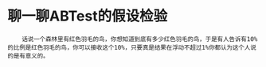 聊一聊ABTest的假设检验
======
        话说一个森林里有红色羽毛的鸟，你想知道到底有多少红色羽毛的鸟，于是有人告诉有10%的比例是红色羽毛的鸟，你可以接收这个10%，只要真是结果在浮动不超过1%你都认为这个人说的是有意义的。
